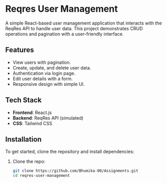 # Reqres User Management

A simple React-based user management application that interacts with the ReqRes API to handle user data. This project demonstrates CRUD operations and pagination with a user-friendly interface.

## Features

- View users with pagination.
- Create, update, and delete user data.
- Authentication via login page.
- Edit user details with a form.
- Responsive design with simple UI.

## Tech Stack

- **Frontend**: React.js
- **Backend**: ReqRes API (simulated)
- **CSS**: Tailwind CSS

## Installation

To get started, clone the repository and install dependencies:

1. Clone the repo:
   ```bash
   git clone https://github.com/Bhumika-00/Assignments.git
   cd reqres-user-management
